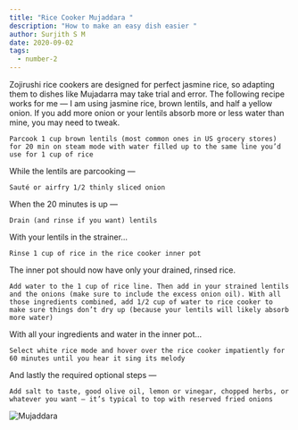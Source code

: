 ```yaml
---
title: "Rice Cooker Mujaddara "
description: "How to make an easy dish easier "
author: Surjith S M
date: 2020-09-02
tags:
  - number-2
---
```

Zojirushi rice cookers are designed for perfect jasmine rice, so adapting them to dishes like Mujadarra may take trial and error. The following recipe works for me — I am using jasmine rice, brown lentils, and half a yellow onion. If you add more onion or your lentils absorb more or less water than mine, you may need to tweak.

```
Parcook 1 cup brown lentils (most common ones in US grocery stores) for 20 min on steam mode with water filled up to the same line you’d use for 1 cup of rice
```

While the lentils are parcooking —

```
Sauté or airfry 1/2 thinly sliced onion
```

When the 20 minutes is up —

```
Drain (and rinse if you want) lentils
```

With your lentils in the strainer…

```
Rinse 1 cup of rice in the rice cooker inner pot
```

The inner pot should now have only your drained, rinsed rice.

```
Add water to the 1 cup of rice line. Then add in your strained lentils and the onions (make sure to include the excess onion oil). With all those ingredients combined, add 1/2 cup of water to rice cooker to make sure things don’t dry up (because your lentils will likely absorb more water)
```

With all your ingredients and water in the inner pot…

```
Select white rice mode and hover over the rice cooker impatiently for 60 minutes until you hear it sing its melody
```

And lastly the required optional steps —

```
Add salt to taste, good olive oil, lemon or vinegar, chopped herbs, or whatever you want — it’s typical to top with reserved fried onions
```

![](/static/img/mujaddara.jpg "Mujaddara")